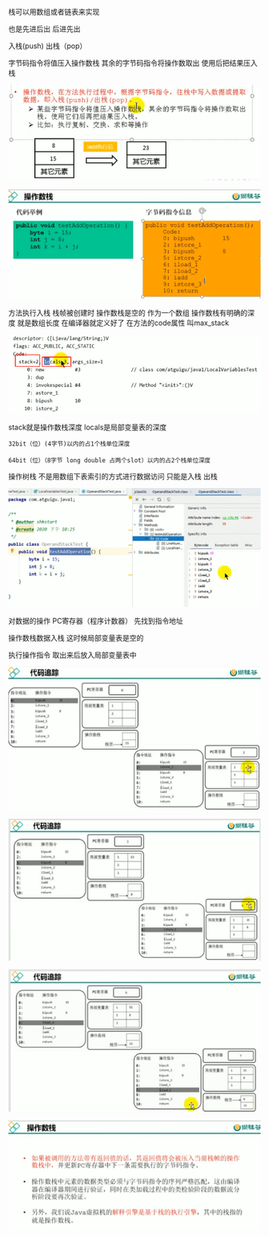 栈可以用数组或者链表来实现

也是先进后出 后进先出

入栈(push) 出栈（pop）

字节码指令将值压入操作数栈 其余的字节码指令将操作数取出 使用后把结果压入栈

![img_3.png](img/img_3.png)

![img_4.png](img/img_4.png)

方法执行入栈 栈帧被创建时 操作数栈是空的
作为一个数组 操作数栈有明确的深度 就是数组长度 在编译器就定义好了
在方法的code属性 叫max_stack

![img_5.png](img/img_5.png)

stack就是操作数栈深度 locals是局部变量表的深度

    32bit（位）(4字节)以内的占1个栈单位深度

    64bit（位）（8字节 long double 占两个slot）以内的占2个栈单位深度

操作树栈 不是用数组下表索引的方式进行数据访问 只能是入栈 出栈

![img_6.png](img/img_6.png)

对数据的操作 PC寄存器（程序计数器） 先找到指令地址 

操作数栈数据入栈 这时候局部变量表是空的

执行操作指令 取出来后放入局部变量表中

![img_7.png](img/img_7.png)

![img_8.png](img/img_8.png)

![img_9.png](img/img_9.png)

![img_10.png](img/img_10.png)